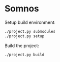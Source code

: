 # Somnos

Setup build environment:
```bash
./project.py submodules
./project.py setup
```

Build the project:
```bash
./project.py build
```